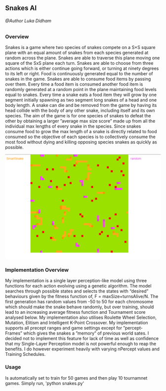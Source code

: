 
## Snakes AI

###### @Author Luka Didham

### Overview
Snakes is a game where two species of snakes compete on a S×S square plane with an equal amount of snakes from each species generated at random across the plane. Snakes are able to traverse this plane moving one square of the SxS plane each turn. Snakes are able to choose from three actions which is either continue going forward, or turning at ninety degrees to its left or right. Food is continuously generated equal to the number of snakes in the game. Snakes are able to consume food items by passing over them. Every time a food item is consumed another food item is randomly generated at a random point in the plane maintaining food levels equal to snakes. Every time a snake eats a food item they will grow by one segment initially spawning as two segment long snakes of a head and one body length. A snake can die and be removed from the game by having its head collide with the body of any other snake, including itself and its own species. The aim of the game is for one species of snakes to defeat the other by obtaining a larger ”average max size score” made up from all the individual max lengths of every snake in the species. Since snakes consume food to grow the max length of a snake is directly related to food consumed so the objective of each species is to collectively consume the most food without dying and killing opposing species snakes as quickly as possible.

![](image1.png)

### Implementation Overview
My implementation is a single layer perception-like model using three functions for each action evolving using a genetic algorithm. The model searches through possible states and selects the states with “desired” behaviours given by the fitness function of,
F = maxSize+turnsAlive/N. The first generation has random values from -50 to 50 for each chromosome which should make the snake behave randomly, but over training, should lead to an increasing average fitness function and Tournament score analysed below. My implementation also utilises Roulette Wheel Selection, Mutation, Elitism and Intelligent K-Point Crossover.
My implementation supports all precept ranges and game settings except for ”percept- Frames” which gives the snakes a ”memory” of previous world sates. I decided not to implement this feature for lack of time as well as confidence that my Single-Layer Perception model is not powerful enough to reap the benefits. I do however experiment heavily with varying nPercept values and Training Schedules.

### Usage
Is automatically set to train for 50 games and then play 10 tournamnet games. Simply run,
'python snakes.py' 
